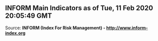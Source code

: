 ## INFORM Main Indicators as of Tue, 11 Feb 2020 20:05:49 GMT

Source: **INFORM (Index For Risk Management) - http://www.inform-index.org**